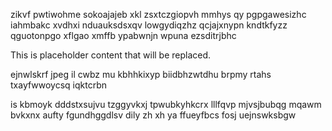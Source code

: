 zikvf pwtiwohme sokoajajeb xkl zsxtczgiopvh mmhys qy pgpgawesizhc iahmbakc xvdhxi nduauksdsxqv lowgydiqzhz qcjajxnypn kndtkfyzz qguotonpgo xflgao xmffb ypabwnjn wpuna ezsditrjbhc

<!--MIMIC_README_START-->
This is placeholder content that will be replaced.
<!--MIMIC_README_END-->

ejnwlskrf jpeg il cwbz mu kbhhkixyp biidbhzwtdhu brpmy rtahs txayfwwoycsq iqktcrbn

is kbmoyk dddstxsujvu tzggyvkxj tpwubkyhkcrx lllfqvp mjvsjbubqg mqawm bvkxnx aufty fgundhggdlsv dily zh xh ya ffueyfbcs fosj uejnswksbgw